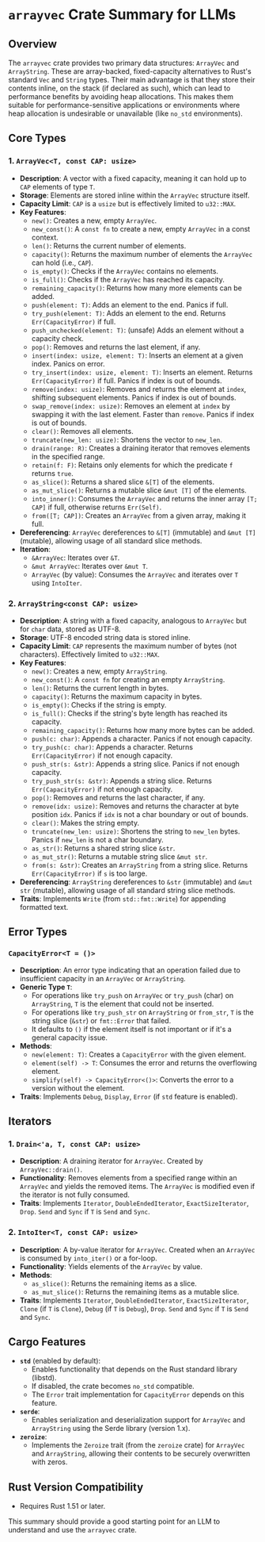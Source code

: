 # `arrayvec` Crate Summary for LLMs

## Overview

The `arrayvec` crate provides two primary data structures: `ArrayVec` and `ArrayString`. These are array-backed, fixed-capacity alternatives to Rust's standard `Vec` and `String` types. Their main advantage is that they store their contents inline, on the stack (if declared as such), which can lead to performance benefits by avoiding heap allocations. This makes them suitable for performance-sensitive applications or environments where heap allocation is undesirable or unavailable (like `no_std` environments).

## Core Types

### 1. `ArrayVec<T, const CAP: usize>`

* **Description**: A vector with a fixed capacity, meaning it can hold up to `CAP` elements of type `T`.
* **Storage**: Elements are stored inline within the `ArrayVec` structure itself.
* **Capacity Limit**: `CAP` is a `usize` but is effectively limited to `u32::MAX`.
* **Key Features**:
    * `new()`: Creates a new, empty `ArrayVec`.
    * `new_const()`: A `const fn` to create a new, empty `ArrayVec` in a const context.
    * `len()`: Returns the current number of elements.
    * `capacity()`: Returns the maximum number of elements the `ArrayVec` can hold (i.e., `CAP`).
    * `is_empty()`: Checks if the `ArrayVec` contains no elements.
    * `is_full()`: Checks if the `ArrayVec` has reached its capacity.
    * `remaining_capacity()`: Returns how many more elements can be added.
    * `push(element: T)`: Adds an element to the end. Panics if full.
    * `try_push(element: T)`: Adds an element to the end. Returns `Err(CapacityError)` if full.
    * `push_unchecked(element: T)`: (unsafe) Adds an element without a capacity check.
    * `pop()`: Removes and returns the last element, if any.
    * `insert(index: usize, element: T)`: Inserts an element at a given index. Panics on error.
    * `try_insert(index: usize, element: T)`: Inserts an element. Returns `Err(CapacityError)` if full. Panics if index is out of bounds.
    * `remove(index: usize)`: Removes and returns the element at `index`, shifting subsequent elements. Panics if index is out of bounds.
    * `swap_remove(index: usize)`: Removes an element at `index` by swapping it with the last element. Faster than `remove`. Panics if index is out of bounds.
    * `clear()`: Removes all elements.
    * `truncate(new_len: usize)`: Shortens the vector to `new_len`.
    * `drain(range: R)`: Creates a draining iterator that removes elements in the specified range.
    * `retain(f: F)`: Retains only elements for which the predicate `f` returns `true`.
    * `as_slice()`: Returns a shared slice `&[T]` of the elements.
    * `as_mut_slice()`: Returns a mutable slice `&mut [T]` of the elements.
    * `into_inner()`: Consumes the `ArrayVec` and returns the inner array `[T; CAP]` if full, otherwise returns `Err(Self)`.
    * `from([T; CAP])`: Creates an `ArrayVec` from a given array, making it full.
* **Dereferencing**: `ArrayVec` dereferences to `&[T]` (immutable) and `&mut [T]` (mutable), allowing usage of all standard slice methods.
* **Iteration**:
    * `&ArrayVec`: Iterates over `&T`.
    * `&mut ArrayVec`: Iterates over `&mut T`.
    * `ArrayVec` (by value): Consumes the `ArrayVec` and iterates over `T` using `IntoIter`.

### 2. `ArrayString<const CAP: usize>`

* **Description**: A string with a fixed capacity, analogous to `ArrayVec` but for `char` data, stored as UTF-8.
* **Storage**: UTF-8 encoded string data is stored inline.
* **Capacity Limit**: `CAP` represents the maximum number of bytes (not characters). Effectively limited to `u32::MAX`.
* **Key Features**:
    * `new()`: Creates a new, empty `ArrayString`.
    * `new_const()`: A `const fn` for creating an empty `ArrayString`.
    * `len()`: Returns the current length in bytes.
    * `capacity()`: Returns the maximum capacity in bytes.
    * `is_empty()`: Checks if the string is empty.
    * `is_full()`: Checks if the string's byte length has reached its capacity.
    * `remaining_capacity()`: Returns how many more bytes can be added.
    * `push(c: char)`: Appends a character. Panics if not enough capacity.
    * `try_push(c: char)`: Appends a character. Returns `Err(CapacityError)` if not enough capacity.
    * `push_str(s: &str)`: Appends a string slice. Panics if not enough capacity.
    * `try_push_str(s: &str)`: Appends a string slice. Returns `Err(CapacityError)` if not enough capacity.
    * `pop()`: Removes and returns the last character, if any.
    * `remove(idx: usize)`: Removes and returns the character at byte position `idx`. Panics if `idx` is not a char boundary or out of bounds.
    * `clear()`: Makes the string empty.
    * `truncate(new_len: usize)`: Shortens the string to `new_len` bytes. Panics if `new_len` is not a char boundary.
    * `as_str()`: Returns a shared string slice `&str`.
    * `as_mut_str()`: Returns a mutable string slice `&mut str`.
    * `from(s: &str)`: Creates an `ArrayString` from a string slice. Returns `Err(CapacityError)` if `s` is too large.
* **Dereferencing**: `ArrayString` dereferences to `&str` (immutable) and `&mut str` (mutable), allowing usage of all standard string slice methods.
* **Traits**: Implements `Write` (from `std::fmt::Write`) for appending formatted text.

## Error Types

### `CapacityError<T = ()>`

* **Description**: An error type indicating that an operation failed due to insufficient capacity in an `ArrayVec` or `ArrayString`.
* **Generic Type `T`**:
    * For operations like `try_push` on `ArrayVec` or `try_push` (char) on `ArrayString`, `T` is the element that could not be inserted.
    * For operations like `try_push_str` on `ArrayString` or `from_str`, `T` is the string slice (`&str`) or `fmt::Error` that failed.
    * It defaults to `()` if the element itself is not important or if it's a general capacity issue.
* **Methods**:
    * `new(element: T)`: Creates a `CapacityError` with the given element.
    * `element(self) -> T`: Consumes the error and returns the overflowing element.
    * `simplify(self) -> CapacityError<()>`: Converts the error to a version without the element.
* **Traits**: Implements `Debug`, `Display`, `Error` (if `std` feature is enabled).

## Iterators

### 1. `Drain<'a, T, const CAP: usize>`

* **Description**: A draining iterator for `ArrayVec`. Created by `ArrayVec::drain()`.
* **Functionality**: Removes elements from a specified range within an `ArrayVec` and yields the removed items. The `ArrayVec` is modified even if the iterator is not fully consumed.
* **Traits**: Implements `Iterator`, `DoubleEndedIterator`, `ExactSizeIterator`, `Drop`. `Send` and `Sync` if `T` is `Send` and `Sync`.

### 2. `IntoIter<T, const CAP: usize>`

* **Description**: A by-value iterator for `ArrayVec`. Created when an `ArrayVec` is consumed by `into_iter()` or a for-loop.
* **Functionality**: Yields elements of the `ArrayVec` by value.
* **Methods**:
    * `as_slice()`: Returns the remaining items as a slice.
    * `as_mut_slice()`: Returns the remaining items as a mutable slice.
* **Traits**: Implements `Iterator`, `DoubleEndedIterator`, `ExactSizeIterator`, `Clone` (if `T` is `Clone`), `Debug` (if `T` is `Debug`), `Drop`. `Send` and `Sync` if `T` is `Send` and `Sync`.

## Cargo Features

* **`std`** (enabled by default):
    * Enables functionality that depends on the Rust standard library (libstd).
    * If disabled, the crate becomes `no_std` compatible.
    * The `Error` trait implementation for `CapacityError` depends on this feature.
* **`serde`**:
    * Enables serialization and deserialization support for `ArrayVec` and `ArrayString` using the Serde library (version 1.x).
* **`zeroize`**:
    * Implements the `Zeroize` trait (from the `zeroize` crate) for `ArrayVec` and `ArrayString`, allowing their contents to be securely overwritten with zeros.

## Rust Version Compatibility
* Requires Rust 1.51 or later.

This summary should provide a good starting point for an LLM to understand and use the `arrayvec` crate.
